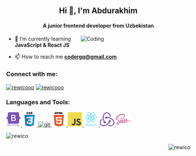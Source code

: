 <h2 align="center">Hi 👋, I'm Abdurakhim</h2>
<h4 align="center">A junior frontend developer from Uzbekistan</h4>
<img align="right" alt="Coding" width="300" src="https://media.tenor.com/z4_HKSF6Nx8AAAAM/typing-jim-carrey.gif">


- 🌱 I’m currently learning **JavaScript & React JS**

- 📫 How to reach me **codergq@gmail.com**

<h3 align="left">Connect with me:</h3>
<p align="left">
<a href="https://instagram.com/rewicooo" target="blank"><img align="center" src="https://raw.githubusercontent.com/rahuldkjain/github-profile-readme-generator/master/src/images/icons/Social/instagram.svg" alt="rewicooo" height="30" width="40" /></a>
<a href="https://t.me/rewico" target="blank"><img align="center" src="https://cdn.cdnlogo.com/logos/t/57/telegram-2019.svg" alt="rewicooo" height="30" width="40" /></a>
</p>

<h3 align="left">Languages and Tools:</h3>
<p align="left"> <a href="https://getbootstrap.com" target="_blank" rel="noreferrer"> <img src="https://raw.githubusercontent.com/devicons/devicon/master/icons/bootstrap/bootstrap-plain-wordmark.svg" alt="bootstrap" width="40" height="40"/> </a> <a href="https://www.w3schools.com/css/" target="_blank" rel="noreferrer"> <img src="https://raw.githubusercontent.com/devicons/devicon/master/icons/css3/css3-original-wordmark.svg" alt="css3" width="40" height="40"/> </a> <a href="https://git-scm.com/" target="_blank" rel="noreferrer"> <img src="https://www.vectorlogo.zone/logos/git-scm/git-scm-icon.svg" alt="git" width="40" height="40"/> </a> <a href="https://www.w3.org/html/" target="_blank" rel="noreferrer"> <img src="https://raw.githubusercontent.com/devicons/devicon/master/icons/html5/html5-original-wordmark.svg" alt="html5" width="40" height="40"/> </a> <a href="https://developer.mozilla.org/en-US/docs/Web/JavaScript" target="_blank" rel="noreferrer"> <img src="https://raw.githubusercontent.com/devicons/devicon/master/icons/javascript/javascript-original.svg" alt="javascript" width="40" height="40"/> </a> <a href="https://reactjs.org/" target="_blank" rel="noreferrer"> <img src="https://raw.githubusercontent.com/devicons/devicon/master/icons/react/react-original-wordmark.svg" alt="react" width="40" height="40"/> </a> <a href="https://redux.js.org" target="_blank" rel="noreferrer"> <img src="https://raw.githubusercontent.com/devicons/devicon/master/icons/redux/redux-original.svg" alt="redux" width="40" height="40"/> </a> <a href="https://sass-lang.com" target="_blank" rel="noreferrer"> <img src="https://raw.githubusercontent.com/devicons/devicon/master/icons/sass/sass-original.svg" alt="sass" width="40" height="40"/> </a> </p>


<span>&nbsp;<img align="left" src="https://github-readme-stats.vercel.app/api?username=rewico&show_icons=true&theme=dark&title_color=d25b73&text_color=ffffff&bg_color=303030&locale=en" alt="rewico" /></span>

<span><img align="right" src="https://github-readme-stats.vercel.app/api/top-langs?username=rewico&show_icons=true&theme=dark&title_color=d25b73&text_color=ffffff&bg_color=303030&locale=en&layout=compact" alt="rewico" /></span>

